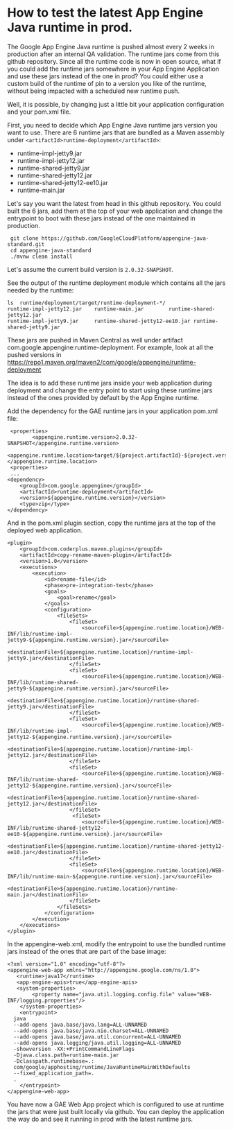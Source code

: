 <!--
 Copyright 2021 Google LLC

 Licensed under the Apache License, Version 2.0 (the "License");
 you may not use this file except in compliance with the License.
 You may obtain a copy of the License at

     https://www.apache.org/licenses/LICENSE-2.0

 Unless required by applicable law or agreed to in writing, software
 distributed under the License is distributed on an "AS IS" BASIS,
 WITHOUT WARRANTIES OR CONDITIONS OF ANY KIND, either express or implied.
 See the License for the specific language governing permissions and
 limitations under the License.
-->

# How to test the latest App Engine Java runtime in prod.

The Google App Engine Java runtime is pushed almost every 2 weeks in production
after an internal QA validation. The runtime jars come from this github repository.
Since all the runtime code is now in open source, what if you could add the runtime jars
somewhere in your App Engine Application and use these jars instead of the one in prod?
You could either use a custom build of the runtime of pin to a version you like of the runtime,
without being impacted with a scheduled new runtime push.

Well, it is possible, by changing just a little bit your application configuration and your
pom.xml file.

First, you need to decide which App Engine Java runtime jars version you want to use. There are 6 runtime jars that
are bundled as a Maven assembly under `<artifactId>runtime-deployment</artifactId>`:

  * runtime-impl-jetty9.jar
  * runtime-impl-jetty12.jar
  * runtime-shared-jetty9.jar
  * runtime-shared-jetty12.jar
  * runtime-shared-jetty12-ee10.jar
  * runtime-main.jar

Let's say you want the latest from head in this github repository. You could built the 6 jars, add them at the
top of your web application and change the entrypoint to boot with these jars instead of the one maintained in production.


```
 git clone https://github.com/GoogleCloudPlatform/appengine-java-standard.git
 cd appengine-java-standard
 ./mvnw clean install
```

Let's assume the current build version is `2.0.32-SNAPSHOT`.

See the output of the runtime deployment module which contains all the jars needed by the runtime:


```
ls  runtime/deployment/target/runtime-deployment-*/
runtime-impl-jetty12.jar	runtime-main.jar		runtime-shared-jetty12.jar
runtime-impl-jetty9.jar		runtime-shared-jetty12-ee10.jar	runtime-shared-jetty9.jar
```

These jars are pushed in Maven Central as well under artifact com.google.appengine:runtime-deployment.
For example, look at all the pushed versions in https://repo1.maven.org/maven2/com/google/appengine/runtime-deployment

The idea is to add these runtime jars inside your web application during deployment and change the entry point to start using these runtime jars instead of the ones provided by default by the App Engine runtime.

Add the dependency for the GAE runtime jars in your application pom.xml file:

```
 <properties>
        <appengine.runtime.version>2.0.32-SNAPSHOT</appengine.runtime.version>
        <appengine.runtime.location>target/${project.artifactId}-${project.version}</appengine.runtime.location>
 <properties>
 ...
<dependency>
    <groupId>com.google.appengine</groupId>
    <artifactId>runtime-deployment</artifactId>
    <version>${appengine.runtime.version}</version>
    <type>zip</type>
</dependency>
```

And in the pom.xml plugin section, copy the runtime jars at the top of the
deployed web application.

```
<plugin>
    <groupId>com.coderplus.maven.plugins</groupId>
    <artifactId>copy-rename-maven-plugin</artifactId>
    <version>1.0</version>
    <executions>
        <execution>
            <id>rename-file</id>
            <phase>pre-integration-test</phase>
            <goals>
                <goal>rename</goal>
            </goals>
            <configuration>
                <fileSets>
                    <fileSet>
                        <sourceFile>${appengine.runtime.location}/WEB-INF/lib/runtime-impl-jetty9-${appengine.runtime.version}.jar</sourceFile>
                        <destinationFile>${appengine.runtime.location}/runtime-impl-jetty9.jar</destinationFile>
                    </fileSet>
                    <fileSet>
                        <sourceFile>${appengine.runtime.location}/WEB-INF/lib/runtime-shared-jetty9-${appengine.runtime.version}.jar</sourceFile>
                        <destinationFile>${appengine.runtime.location}/runtime-shared-jetty9.jar</destinationFile>
                    </fileSet>
                    <fileSet>
                        <sourceFile>${appengine.runtime.location}/WEB-INF/lib/runtime-impl-jetty12-${appengine.runtime.version}.jar</sourceFile>
                        <destinationFile>${appengine.runtime.location}/runtime-impl-jetty12.jar</destinationFile>
                    </fileSet>
                    <fileSet>
                        <sourceFile>${appengine.runtime.location}/WEB-INF/lib/runtime-shared-jetty12-${appengine.runtime.version}.jar</sourceFile>
                        <destinationFile>${appengine.runtime.location}/runtime-shared-jetty12.jar</destinationFile>
                    </fileSet>
                     <fileSet>
                        <sourceFile>${appengine.runtime.location}/WEB-INF/lib/runtime-shared-jetty12-ee10-${appengine.runtime.version}.jar</sourceFile>
                        <destinationFile>${appengine.runtime.location}/runtime-shared-jetty12-ee10.jar</destinationFile>
                    </fileSet>
                    <fileSet>
                        <sourceFile>${appengine.runtime.location}/WEB-INF/lib/runtime-main-${appengine.runtime.version}.jar</sourceFile>
                        <destinationFile>${appengine.runtime.location}/runtime-main.jar</destinationFile>
                    </fileSet>
                </fileSets>
            </configuration>
        </execution>
    </executions>
</plugin>
```

In the appengine-web.xml, modify the entrypoint to use the bundled runtime jars instead of the ones that are part of the base image:


```
<?xml version="1.0" encoding="utf-8"?>
<appengine-web-app xmlns="http://appengine.google.com/ns/1.0">
   <runtime>java17</runtime>
   <app-engine-apis>true</app-engine-apis>
   <system-properties>
        <property name="java.util.logging.config.file" value="WEB-INF/logging.properties"/>
    </system-properties>
    <entrypoint>
  java
  --add-opens java.base/java.lang=ALL-UNNAMED
  --add-opens java.base/java.nio.charset=ALL-UNNAMED
  --add-opens java.base/java.util.concurrent=ALL-UNNAMED
  --add-opens java.logging/java.util.logging=ALL-UNNAMED
  -showversion -XX:+PrintCommandLineFlags
  -Djava.class.path=runtime-main.jar
  -Dclasspath.runtimebase=.:
  com/google/apphosting/runtime/JavaRuntimeMainWithDefaults
  --fixed_application_path=.
  .
    </entrypoint>
</appengine-web-app>
```

You have now a GAE Web App project which is configured to use at runtime the jars that were just built locally via github.
You can deploy the application the way do and see it running in prod with the latest runtime jars.

